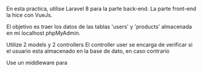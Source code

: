 En esta practica, utilise Laravel 8 para la parte back-end. La parte front-end la hice con VueJs.

El objetivo es traer los datos de las tablas 'users' y 'products' almacenada en mi localhost phpMyAdmin.

Utilize 2 models y 2 controllers
El controller user se encarga de verificar si el usuario esta almacenado en la base de dato, en caso contrario 

Use un middleware para 




